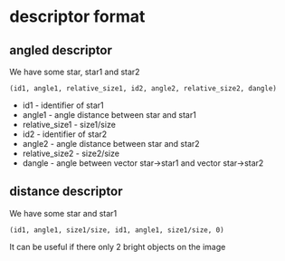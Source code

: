 # descriptor format

## angled descriptor

We have some star, star1 and star2

`(id1, angle1, relative_size1, id2, angle2, relative_size2, dangle)`

* id1 - identifier of star1
* angle1 - angle distance between star and star1
* relative_size1 - size1/size
* id2 - identifier of star2
* angle2 - angle distance between star and star2
* relative_size2 - size2/size
* dangle - angle between vector star->star1 and vector star->star2

## distance descriptor

We have some star and star1

`(id1, angle1, size1/size, id1, angle1, size1/size, 0)`

It can be useful if there only 2 bright objects on the image
